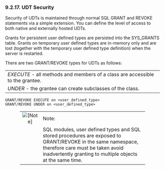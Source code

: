 <div id="udtsecurity" class="section">

<div class="titlepage">

<div>

<div>

### 9.2.17. UDT Security

</div>

</div>

</div>

Security of UDTs is maintained through normal SQL GRANT and REVOKE
statements via a simple extension. You can define the level of access to
both native and externally hosted UDTs.

Grants for persistent user defined types are persisted into the
SYS_GRANTS table. Grants on temporary user defined types are in-memory
only and are lost (together with the temporary user defined type
definition) when the server is restarted.

There are two GRANT/REVOKE types for UDTs as follows:

|                                                                                                             |
|-------------------------------------------------------------------------------------------------------------|
| <span class="emphasis">*EXECUTE*</span> - all methods and members of a class are accessible to the grantee. |
| <span class="emphasis">*UNDER*</span> - the grantee can create subclasses of the class.                     |

``` programlisting
GRANT/REVOKE EXECUTE on <user_defined_type>
GRANT/REVOKE UNDER on <user_defined_type>
```

<div class="note" style="margin-left: 0.5in; margin-right: 0.5in;">

|                              |                                                                                                                                                                                                              |
|:----------------------------:|:-------------------------------------------------------------------------------------------------------------------------------------------------------------------------------------------------------------|
| ![\[Note\]](images/note.png) | Note:                                                                                                                                                                                                        |
|                              | SQL modules, user defined types and SQL stored procedures are exposed to GRANT/REVOKE in the same namespace, therefore care must be taken avoid inadvertently granting to multiple objects at the same time. |

</div>

</div>

